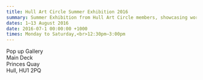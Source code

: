 ```yaml
---
title: Hull Art Circle Summer Exhibition 2016
summary: Summer Exhibition from Hull Art Circle members, showcasing work from members in a wide range of styles and materials.
dates: 1—13 August 2016
date: 2016-07-1 00:00:00 +1000
times: Monday to Saturday,<br>12:30pm—3:00pm
---
```


Pop up Gallery<br>
Main Deck<br>
Princes Quay<br>
Hull, HU1 2PQ
